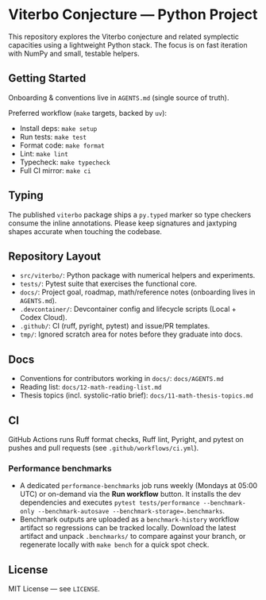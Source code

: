 # Viterbo Conjecture — Python Project

This repository explores the Viterbo conjecture and related symplectic capacities using a
lightweight Python stack. The focus is on fast iteration with NumPy and small, testable helpers.

## Getting Started

Onboarding & conventions live in `AGENTS.md` (single source of truth).

Preferred workflow (`make` targets, backed by `uv`):

- Install deps: `make setup`
- Run tests: `make test`
- Format code: `make format`
- Lint: `make lint`
- Typecheck: `make typecheck`
- Full CI mirror: `make ci`

## Typing

The published `viterbo` package ships a `py.typed` marker so type checkers consume the
inline annotations. Please keep signatures and jaxtyping shapes accurate when touching
the codebase.

## Repository Layout

- `src/viterbo/`: Python package with numerical helpers and experiments.
- `tests/`: Pytest suite that exercises the functional core.
- `docs/`: Project goal, roadmap, math/reference notes (onboarding lives in `AGENTS.md`).
- `.devcontainer/`: Devcontainer config and lifecycle scripts (Local + Codex Cloud).
- `.github/`: CI (ruff, pyright, pytest) and issue/PR templates.
- `tmp/`: Ignored scratch area for notes before they graduate into docs.

## Docs

- Conventions for contributors working in `docs/`: `docs/AGENTS.md`
- Reading list: `docs/12-math-reading-list.md`
- Thesis topics (incl. systolic-ratio brief): `docs/11-math-thesis-topics.md`

## CI

GitHub Actions runs Ruff format checks, Ruff lint, Pyright, and pytest on pushes and pull requests
(see `.github/workflows/ci.yml`).

### Performance benchmarks

- A dedicated `performance-benchmarks` job runs weekly (Mondays at 05:00 UTC) or on-demand via
  the **Run workflow** button. It installs the dev dependencies and executes
  `pytest tests/performance --benchmark-only --benchmark-autosave --benchmark-storage=.benchmarks`.
- Benchmark outputs are uploaded as a `benchmark-history` workflow artifact so regressions can be
  tracked locally. Download the latest artifact and unpack `.benchmarks/` to compare against your
  branch, or regenerate locally with `make bench` for a quick spot check.

## License

MIT License — see `LICENSE`.
